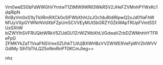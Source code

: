 Vm0weE5GbFdWWGhVYmtwT1ZtMW9WRll3WkRSV2JHeFZVMnhPYWxKc1dqRlpN
RnByVm0xS1IyTkliRmRXCk0xSlFWbXhhUzJOc1duRldiRlpwQ2xJd01IaFhW
M1JyVXpGYWNrNVdXbFZpUm5CVVEyMUtSbGRZY0ZkWApTRUpFVmtSS1UxSXhW
blZWYlhSVFRUQktWRkV5ZUdGU1ZrWlZWbXhLVGdwaVZrbDZWMnhhYTFReFpG
ZFMKYkZaT1VsaFNSVmx0ZUhkT1JtUjBXWHBzVVZWWE9VeFpWV2hIWVVGdlMy
SlhTbThLQ25oNmRnPT0KCmJteg==

nhz